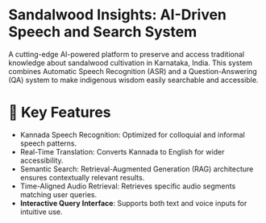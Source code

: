 # Sandalwood Insights: AI-Driven Speech and Search System
A cutting-edge AI-powered platform to preserve and access traditional knowledge about sandalwood cultivation in Karnataka, India. This system combines Automatic Speech Recognition (ASR) and a Question-Answering (QA) system to make indigenous wisdom easily searchable and accessible.

# 🌟 Key Features

- Kannada Speech Recognition: Optimized for colloquial and informal speech patterns.
- Real-Time Translation: Converts Kannada to English for wider accessibility.
- Semantic Search: Retrieval-Augmented Generation (RAG) architecture ensures contextually relevant results.
- Time-Aligned Audio Retrieval: Retrieves specific audio segments matching user queries.
- **Interactive Query Interface**: Supports both text and voice inputs for intuitive use.
